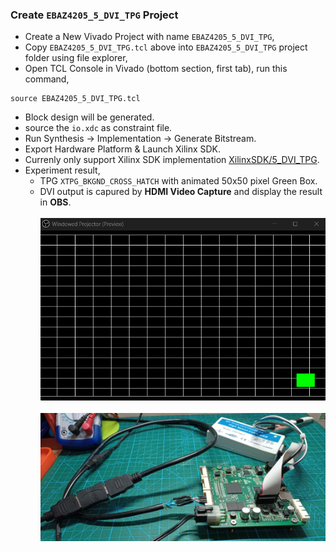### Create `EBAZ4205_5_DVI_TPG` Project
- Create a New Vivado Project with name `EBAZ4205_5_DVI_TPG`,
- Copy `EBAZ4205_5_DVI_TPG.tcl` above into `EBAZ4205_5_DVI_TPG` project folder using file explorer,
- Open TCL Console in Vivado (bottom section, first tab), run this command,
```
source EBAZ4205_5_DVI_TPG.tcl
```
- Block design will be generated.
- source the `io.xdc` as constraint file.
- Run Synthesis -> Implementation -> Generate Bitstream.
- Export Hardware Platform & Launch Xilinx SDK.
- Currenly only support Xilinx SDK implementation [XilinxSDK/5_DVI_TPG](../../../XilinxSDK/5_DVI_TPG/). 
- Experiment result,
    - TPG `XTPG_BKGND_CROSS_HATCH` with animated 50x50 pixel Green Box.
    - DVI output is capured by **HDMI Video Capture** and display the result in **OBS**.<br><br>
    ![](../../../resource/EBAZ4205_5_DVI_TPG_2_Photo.gif)<br><br>
    ![](../../../resource/EBAZ4205_5_DVI_TPG_1_Photo.jpeg)
